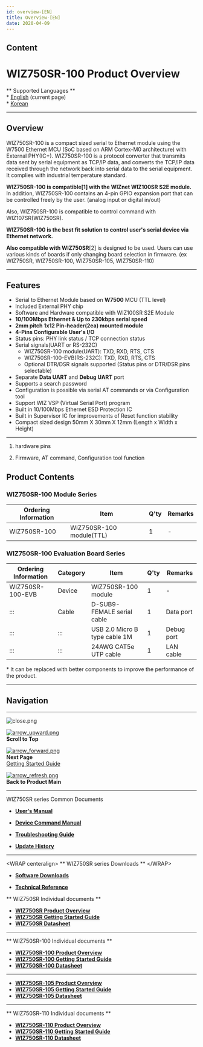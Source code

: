 ```yaml
---
id: overview-[EN]
title: Overview-[EN]
date: 2020-04-09
---
```


## Content

# WIZ750SR-100 Product Overview

\*\* Supported Languages \*\*  
\* [English](Overview-[EN].md) (current page)  
\* [Korean](Overview-[KO].md)

-----

## Overview

WIZ750SR-100 is a compact sized serial to Ethernet module using the
W7500 Ethernet MCU (SoC based on ARM Cortex-M0 architecture) with
External PHY(IC+). WIZ750SR-100 is a protocol converter that transmits
data sent by serial equipment as TCP/IP data, and converts the TCP/IP
data received through the network back into serial data to the serial
equipment. It complies with industrial temperature standard.

**WIZ750SR-100 is compatible\[1\] with the WIZnet WIZ100SR S2E module.**
In addition, WIZ750SR-100 contains an 4-pin GPIO expansion port that can
be controlled freely by the user. (analog input or digital in/out)

Also, WIZ750SR-100 is compatible to control command with
WIZ107SR(WIZ750SR).

**WIZ750SR-100 is the best fit solution to control user's serial device
via Ethernet network.**

**Also compatible with WIZ750SR**\[2\] is designed to be used. Users can
use various kinds of boards if only changing board selection in
firmware. (ex WIZ750SR, WIZ750SR-100, WIZ750SR-105, WIZ750SR-110)

-----

## Features

  - Serial to Ethernet Module based on **W7500** MCU (TTL level)
  - Included External PHY chip
  - Software and Hardware compatible with WIZ100SR S2E Module
  - **10/100Mbps Ethernet & Up to 230kbps serial speed**
  - **2mm pitch 1x12 Pin-header(2ea) mounted module**
  - **4-Pins Configurable User's I/O**
  - Status pins: PHY link status / TCP connection status
  - Serial signals(UART or RS-232C)
      - WIZ750SR-100 module(UART): TXD, RXD, RTS, CTS
      - WIZ750SR-100-EVB(RS-232C): TXD, RXD, RTS, CTS
      - Optional DTR/DSR signals supported (Status pins or DTR/DSR pins
        selectable)
  - Separate **Data UART** and **Debug UART** port
  - Supports a search password 
  - Configuration is possible via serial AT commands or via
    Configuration tool 
  - Support WIZ VSP (Virtual Serial Port) program
  - Built in 10/100Mbps Ethernet ESD Protection IC
  - Built in Supervisor IC for improvements of Reset function stability
  - Compact sized design 50mm X 30mm X 12mm (Length x Width x Height) 

-----

1.  hardware pins

2.  Firmware, AT command, Configuration tool function

## Product Contents

### WIZ750SR-100 Module Series

| Ordering Information | Item                     | Q'ty | Remarks |
| -------------------- | ------------------------ | ---- | ------- |
| WIZ750SR-100         | WIZ750SR-100 module(TTL) | 1    | \-      |

### WIZ750SR-100 Evaluation Board Series

| Ordering Information | Category | Item                          | Q'ty | Remarks    |
| -------------------- | -------- | ----------------------------- | ---- | ---------- |
| WIZ750SR-100-EVB     | Device   | WIZ750SR-100 module           | 1    | \-         |
| :::                  | Cable    | D-SUB9-FEMALE serial cable    | 1    | Data port  |
| :::                  | :::      | USB 2.0 Micro B type cable 1M | 1    | Debug port |
| :::                  | :::      | 24AWG CAT5e UTP cable         | 1    | LAN cable  |

\* It can be replaced with better components to improve the performance
of the product.

-----

## Navigation

-----

![close.png](/etc/close.png)  

[![arrow\_upward.png](/etc/arrow_upward.png)](#wiz750sr-100_product_overview)  
**Scroll to Top** 


[![arrow\_forward.png](/etc/arrow_forward.png)](/products/wiz750sr-100/gettingstarted/en)  
**Next Page**  
[Getting Started Guide](/products/wiz750sr-100/gettingstarted/en)



[![arrow\_refresh.png](/etc/arrow_refresh.png)](/products/wiz750sr-100/start)  
**Back to Product Main**

-----

WIZ750SR series Common Documents 

  - **[User's Manual](/products/wiz750sr/usermanual/en)** 

<!-- end list -->

  - **[Device Command Manual](/products/wiz750sr/commandmanual/en)**

<!-- end list -->

  - **[Troubleshooting Guide](/products/wiz750sr/troubleshooting/en)**

<!-- end list -->

  - **[Update History](/products/wiz750sr/history/en)**

-----

\<WRAP centeralign\> \*\* WIZ750SR series Downloads \*\* \</WRAP\>

  - **[Software Downloads](/products/wiz750sr/download/start)**

<!-- end list -->

  - **[Technical Reference](/products/wiz750sr/reference/start)**


 \*\* WIZ750SR Individual
documents \*\*

  - **[WIZ750SR Product Overview](/products/wiz750sr/overview/en)**
  - **[WIZ750SR Getting Started Guide](/products/wiz750sr/gettingstarted/en)**
  - **[WIZ750SR Datasheet](/products/wiz750sr/datasheet/start)**

-----

 \*\* WIZ750SR-100 Individual documents \*\*


  - **[WIZ750SR-100 Product
    Overview](/products/wiz750sr-100/overview/en)**
  - **[WIZ750SR-100 Getting Started
    Guide](/products/wiz750sr-100/gettingstarted/en)**
  - **[WIZ750SR-100 Datasheet](/products/wiz750sr-100/datasheet/start)**

-----


  - **[WIZ750SR-105 Product
    Overview](/products/wiz750sr-105/overview/en)**
  - **[WIZ750SR-105 Getting Started
    Guide](/products/wiz750sr-105/gettingstarted/en)**
  - **[WIZ750SR-105 Datasheet](/products/wiz750sr-105/datasheet/start)**

-----

 \*\* WIZ750SR-110 Individual documents \*\*


  - **[WIZ750SR-110 Product
    Overview](/products/wiz750sr-110/overview/en)**
  - **[WIZ750SR-110 Getting Started
    Guide](/products/wiz750sr-110/gettingstarted/en)**
  - **[WIZ750SR-110 Datasheet](/products/wiz750sr-110/datasheet/start)**

